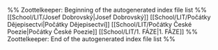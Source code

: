 %% Zoottelkeeper: Beginning of the autogenerated index file list  %%
[[School/LIT/Josef Dobrovský|Josef Dobrovský]]
[[School/LIT/Počátky Dějepisectví|Počátky Dějepisectví]]
[[School/LIT/Počátky České Poezie|Počátky České Poezie]]
[[School/LIT/1. FÁZE|1. FÁZE]]
%% Zoottelkeeper: End of the autogenerated index file list  %%
